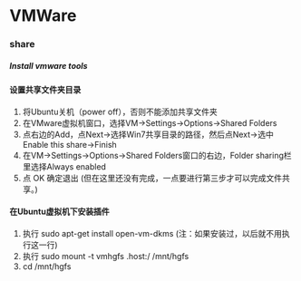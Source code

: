 # VMWare

### share

##### Install vmware tools


  
#### 设置共享文件夹目录
 1. 将Ubuntu关机（power off），否则不能添加共享文件夹
 2. 在VMware虚拟机窗口，选择VM->Settings->Options->Shared Folders
 3. 点右边的Add，点Next->选择Win7共享目录的路径，然后点Next->选中Enable this share->Finish
 4. 在VM->Settings->Options->Shared Folders窗口的右边，Folder sharing栏里选择Always enabled
 5. 点 OK 确定退出 (但在这里还没有完成，一点要进行第三步才可以完成文件共享。)

#### 在Ubuntu虚拟机下安装插件
 1. 执行 sudo apt-get install open-vm-dkms (注：如果安装过，以后就不用执行这一行)
 2. 执行 sudo mount -t vmhgfs .host:/ /mnt/hgfs
 3. cd /mnt/hgfs
